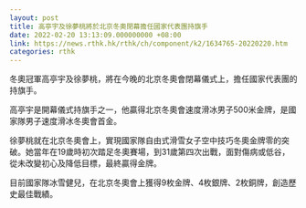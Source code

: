 ```yaml
---
layout: post
title: 高亭宇及徐夢桃將於北京冬奧閉幕擔任國家代表團持旗手
date: 2022-02-20 13:13:09.000000000 +08:00
link: https://news.rthk.hk/rthk/ch/component/k2/1634765-20220220.htm
categories: rthk
---
```


冬奧冠軍高亭宇及徐夢桃，將在今晚的北京冬奧會閉幕儀式上，擔任國家代表團的持旗手。

高亭宇是開幕儀式持旗手之一，他贏得北京冬奧會速度滑冰男子500米金牌，是國家隊男子速度滑冰冬奧會首金。

徐夢桃就在北京冬奧會上，實現國家隊自由式滑雪女子空中技巧冬奧金牌零的突破。她當年在19歲時初次踏足冬奧賽場，到31歲第四次出戰，面對傷病或低谷，從未改變初心及降低目標，最終贏得金牌。

目前國家隊冰雪健兒，在北京冬奧會上獲得9枚金牌、4枚銀牌、2枚銅牌，創造歷史最佳戰績。
